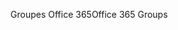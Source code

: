 <span data-ttu-id="2cf1b-101">Groupes Office 365</span><span class="sxs-lookup"><span data-stu-id="2cf1b-101">Office 365 Groups</span></span>
